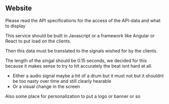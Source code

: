 ## Website


Please read the API specifications for the access of the  API-data and what to display 

This service should be built in Javascript or a framework like Angular or React to put load on the clients. 

Then this data must be translated to the signals wished for by the clients. 

The length of the singal should be 0.15 seconds, we decided for this because it makes sense to try to hit accurately the beat isnt hard at all.


* Either a audio signal maybe a hit of a drum but it must not but it shouldnt be too nasty over time and still clearly hearable
* Or a visual change in the screen 

Also some place for personalization to put a logo or banner or so
